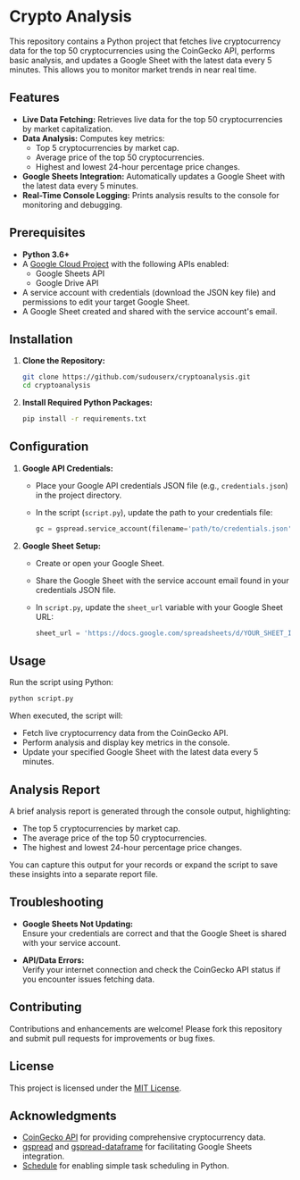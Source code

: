 # Crypto Analysis

This repository contains a Python project that fetches live cryptocurrency data for the top 50 cryptocurrencies using the CoinGecko API, performs basic analysis, and updates a Google Sheet with the latest data every 5 minutes. This allows you to monitor market trends in near real time.

## Features

- **Live Data Fetching:** Retrieves live data for the top 50 cryptocurrencies by market capitalization.
- **Data Analysis:** Computes key metrics:
  - Top 5 cryptocurrencies by market cap.
  - Average price of the top 50 cryptocurrencies.
  - Highest and lowest 24-hour percentage price changes.
- **Google Sheets Integration:** Automatically updates a Google Sheet with the latest data every 5 minutes.
- **Real-Time Console Logging:** Prints analysis results to the console for monitoring and debugging.

## Prerequisites

- **Python 3.6+**
- A [Google Cloud Project](https://console.cloud.google.com/) with the following APIs enabled:
  - Google Sheets API
  - Google Drive API
- A service account with credentials (download the JSON key file) and permissions to edit your target Google Sheet.
- A Google Sheet created and shared with the service account's email.

## Installation

1. **Clone the Repository:**

   ```bash
   git clone https://github.com/sudouserx/cryptoanalysis.git
   cd cryptoanalysis
   ```

2. **Install Required Python Packages:**

   ```bash
   pip install -r requirements.txt
   ```

## Configuration

1. **Google API Credentials:**
   - Place your Google API credentials JSON file (e.g., `credentials.json`) in the project directory.
   - In the script (`script.py`), update the path to your credentials file:

     ```python
     gc = gspread.service_account(filename='path/to/credentials.json')
     ```

2. **Google Sheet Setup:**
   - Create or open your Google Sheet.
   - Share the Google Sheet with the service account email found in your credentials JSON file.
   - In `script.py`, update the `sheet_url` variable with your Google Sheet URL:

     ```python
     sheet_url = 'https://docs.google.com/spreadsheets/d/YOUR_SHEET_ID/edit?usp=sharing'
     ```

## Usage

Run the script using Python:

```bash
python script.py
```

When executed, the script will:

- Fetch live cryptocurrency data from the CoinGecko API.
- Perform analysis and display key metrics in the console.
- Update your specified Google Sheet with the latest data every 5 minutes.

## Analysis Report

A brief analysis report is generated through the console output, highlighting:
- The top 5 cryptocurrencies by market cap.
- The average price of the top 50 cryptocurrencies.
- The highest and lowest 24-hour percentage price changes.

You can capture this output for your records or expand the script to save these insights into a separate report file.

## Troubleshooting

- **Google Sheets Not Updating:**  
  Ensure your credentials are correct and that the Google Sheet is shared with your service account.
  
- **API/Data Errors:**  
  Verify your internet connection and check the CoinGecko API status if you encounter issues fetching data.

## Contributing

Contributions and enhancements are welcome! Please fork this repository and submit pull requests for improvements or bug fixes.

## License

This project is licensed under the [MIT License](LICENSE).

## Acknowledgments

- [CoinGecko API](https://www.coingecko.com/en/api) for providing comprehensive cryptocurrency data.
- [gspread](https://github.com/burnash/gspread) and [gspread-dataframe](https://github.com/robin900/gspread-dataframe) for facilitating Google Sheets integration.
- [Schedule](https://schedule.readthedocs.io/) for enabling simple task scheduling in Python.
```